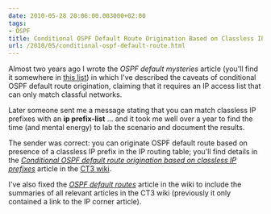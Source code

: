 ```yaml
---
date: 2010-05-28 20:06:00.003000+02:00
tags:
- OSPF
title: Conditional OSPF Default Route Origination Based on Classless IP Prefixes
url: /2010/05/conditional-ospf-default-route.html
---
```

Almost two years ago I wrote the *OSPF default mysteries* article (you'll find it somewhere in [this list](https://www.ipspace.net/kb/Internet/)) in which I've described the caveats of conditional OSPF default route origination, claiming that it requires an IP access list that can only match classful networks.

Later someone sent me a message stating that you can match classless IP prefixes with an **ip prefix-list** \... and it took me well over a year to find the time (and mental energy) to lab the scenario and document the results.
<!--more-->
The sender was correct: you can originate OSPF default route based on presence of a classless IP prefix in the IP routing table; you'll find details in the [*Conditional OSPF default route origination based on classless IP prefixes*](http://wiki.nil.com/Conditional_OSPF_default_route_origination_based_on_classless_IP_prefixes) article in the [CT3 wiki](http://wiki.nil.com/).

I've also fixed the [*OSPF default routes*](http://wiki.nil.com/OSPF_default_routes) article in the wiki to include the summaries of all relevant articles in the CT3 wiki (previously it only contained a link to the IP corner article).
